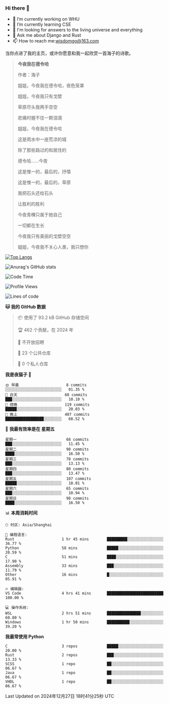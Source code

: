 ### Hi there 👋



- 🔭 I’m currently working on WHU
- 🌱 I’m currently learning CSE
- 🤔 I'm looking for answers to the living universe and everything
- 💬 Ask me about Django and Rust
- 📫 How to reach me:wisdomgo@163.com

当你点进了我的主页，或许你愿意和我一起欣赏一首海子的诗歌。

>**今夜我在德令哈**
>
>作者：海子
>
>姐姐，今夜我在德令哈，夜色笼罩
>
>姐姐，今夜我只有戈壁
>
>草原尽头我两手空空
>
>悲痛时握不住一颗泪滴
>
>姐姐，今夜我在德令哈
>
>这是雨水中一座荒凉的城
>
>除了那些路过的和居住的
>
>德令哈......今夜
>
>这是惟一的，最后的，抒情
>
>这是惟一的，最后的，草原
>
>我把石头还给石头
>
>让胜利的胜利
>
>今夜青稞只属于她自己
>
>一切都在生长
>
>今夜我只有美丽的戈壁空空
>
>姐姐，今夜我不关心人类，我只想你



[![Top Langs](https://github-readme-stats.vercel.app/api/top-langs/?username=wisdomgo&theme=onedark)](https://github.com/anuraghazra/github-readme-stats)

![Anurag's GitHub stats](https://github-readme-stats.vercel.app/api?username=wisdomgo&hide=contribs,stars&theme=synthwave)

<!--START_SECTION:waka-->
![Code Time](http://img.shields.io/badge/Code%20Time-426%20hrs%2011%20mins-blue)

![Profile Views](http://img.shields.io/badge/%E4%B8%AA%E4%BA%BA%E8%B5%84%E6%96%99%E8%A7%82%E7%9C%8B%E6%AC%A1%E6%95%B0-22-blue)

![Lines of code](https://img.shields.io/badge/%E4%BB%8E%E3%80%8CHello%20World%E3%80%8D%E8%B5%B7%E6%88%91%E5%B7%B2%E7%BB%8F%E5%86%99%E4%BA%86-639.5%20thousand%20%E8%A1%8C%E4%BB%A3%E7%A0%81-blue)

**🐱 我的 GitHub 数据** 

> 📦  使用了 93.2 kB GitHub 存储空间 
 > 
> 🏆 462 个贡献，在 2024 年
 > 
> 🚫 不开放招聘
 > 
> 📜 23 个公共仓库 
 > 
> 🔑 0 个私人仓库 
 > 
**我是夜猫子 🦉** 

```text
🌞 早晨                     8 commits           ░░░░░░░░░░░░░░░░░░░░░░░░░   01.35 % 
🌆 白天                     60 commits          ███░░░░░░░░░░░░░░░░░░░░░░   10.10 % 
🌃 傍晚                     119 commits         █████░░░░░░░░░░░░░░░░░░░░   20.03 % 
🌙 晚上                     407 commits         █████████████████░░░░░░░░   68.52 % 
```
📅 **我最有效率是在 星期五** 

```text
星期一                      68 commits          ███░░░░░░░░░░░░░░░░░░░░░░   11.45 % 
星期二                      98 commits          ████░░░░░░░░░░░░░░░░░░░░░   16.50 % 
星期三                      78 commits          ███░░░░░░░░░░░░░░░░░░░░░░   13.13 % 
星期四                      80 commits          ███░░░░░░░░░░░░░░░░░░░░░░   13.47 % 
星期五                      107 commits         █████░░░░░░░░░░░░░░░░░░░░   18.01 % 
星期六                      65 commits          ███░░░░░░░░░░░░░░░░░░░░░░   10.94 % 
星期日                      98 commits          ████░░░░░░░░░░░░░░░░░░░░░   16.50 % 
```


📊 **本周消耗时间** 

```text
🕑︎ 时区: Asia/Shanghai

💬 编程语言: 
Rust                     1 hr 45 mins        █████████░░░░░░░░░░░░░░░░   36.77 % 
Python                   58 mins             █████░░░░░░░░░░░░░░░░░░░░   20.59 % 
C                        51 mins             ████░░░░░░░░░░░░░░░░░░░░░   17.90 % 
Assembly                 33 mins             ███░░░░░░░░░░░░░░░░░░░░░░   11.79 % 
Other                    16 mins             █░░░░░░░░░░░░░░░░░░░░░░░░   05.91 % 

🔥 编辑器: 
VS Code                  4 hrs 41 mins       █████████████████████████   100.00 % 

💻 操作系统: 
WSL                      2 hrs 51 mins       ███████████████░░░░░░░░░░   60.80 % 
Windows                  1 hr 50 mins        ██████████░░░░░░░░░░░░░░░   39.20 % 
```

**我最常使用 Python** 

```text
C                        3 repos             █████░░░░░░░░░░░░░░░░░░░░   20.00 % 
Rust                     2 repos             ███░░░░░░░░░░░░░░░░░░░░░░   13.33 % 
SCSS                     1 repo              ██░░░░░░░░░░░░░░░░░░░░░░░   06.67 % 
Java                     1 repo              ██░░░░░░░░░░░░░░░░░░░░░░░   06.67 % 
VHDL                     1 repo              ██░░░░░░░░░░░░░░░░░░░░░░░   06.67 % 
```




 Last Updated on 2024年12月27日 18时41分25秒 UTC
<!--END_SECTION:waka-->
